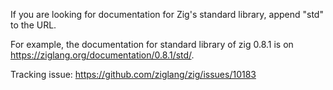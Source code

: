 If you are looking for documentation for Zig's standard library, append "std" to the URL.

For example, the documentation for standard library of zig 0.8.1 is on https://ziglang.org/documentation/0.8.1/std/.

Tracking issue: https://github.com/ziglang/zig/issues/10183